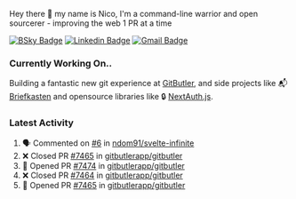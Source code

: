 
Hey there 👋 my name is Nico, I'm a command-line warrior and open sourcerer - improving the web 1 PR at a time

[![BSky Badge](https://img.shields.io/badge/-%20%40ndo.dev%20-%200285FF?style=flat-square&logo=bluesky&color=%23161e27)](https://bsky.app/profile/ndo.dev) [![Linkedin Badge](https://img.shields.io/badge/-ndom91-blue?style=flat-square&logo=Linkedin&logoColor=white&link=https://www.linkedin.com/in/ndom91/)](https://www.linkedin.com/in/ndom91/) [![Gmail Badge](https://img.shields.io/badge/-yo@ndo.dev-c14438?style=flat-square&logo=mail.ru&logoColor=white&link=mailto:yo@ndo.dev)](mailto:yo@ndo.dev)

### Currently Working On..

Building a fantastic new git experience at [GitButler](https://github.com/gitbutlerapp), and side projects like 📬 [Briefkasten](https://briefkastenhq.com) and opensource libraries like 🔒 [NextAuth.js](https://github.com/nextauthjs/next-auth).

<!--START_SECTION_PROFILE_VIEWS:readme-info-->
<!--END_SECTION_PROFILE_VIEWS:readme-info-->

<!--START_SECTION_DAILY_COMMIT:readme-info-->
<!--END_SECTION_DAILY_COMMIT:readme-info-->

<!--START_SECTION_WEEKLY_COMMIT:readme-info-->
<!--END_SECTION_WEEKLY_COMMIT:readme-info-->

### Latest Activity

<!--START_SECTION:activity-->
1. 🗣 Commented on [#6](https://github.com/ndom91/svelte-infinite/issues/6#issuecomment-2710012391) in [ndom91/svelte-infinite](https://github.com/ndom91/svelte-infinite)
2. ❌ Closed PR [#7465](https://github.com/gitbutlerapp/gitbutler/pull/7465) in [gitbutlerapp/gitbutler](https://github.com/gitbutlerapp/gitbutler)
3. 💪 Opened PR [#7474](https://github.com/gitbutlerapp/gitbutler/pull/7474) in [gitbutlerapp/gitbutler](https://github.com/gitbutlerapp/gitbutler)
4. ❌ Closed PR [#7464](https://github.com/gitbutlerapp/gitbutler/pull/7464) in [gitbutlerapp/gitbutler](https://github.com/gitbutlerapp/gitbutler)
5. 💪 Opened PR [#7465](https://github.com/gitbutlerapp/gitbutler/pull/7465) in [gitbutlerapp/gitbutler](https://github.com/gitbutlerapp/gitbutler)
<!--END_SECTION:activity-->
